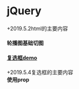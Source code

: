 # jQuery  
#### []()  
+2019.5.2html的主要内容
#### 轮播图基础切图

#### [复选框demo]()  
+2019.5.4复选框的主要内容  
**使用prop**

